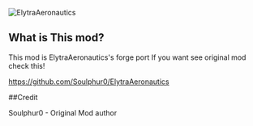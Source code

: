 ![ElytraAeronautics](https://media.discordapp.net/attachments/754495868861677628/927260411785539604/ean2.png?width=1289&height=255)

## What is This mod?

This mod is ElytraAeronautics's forge port
If you want see original mod check this!

https://github.com/Soulphur0/ElytraAeronautics

##Credit

Soulphur0 - Original Mod author
